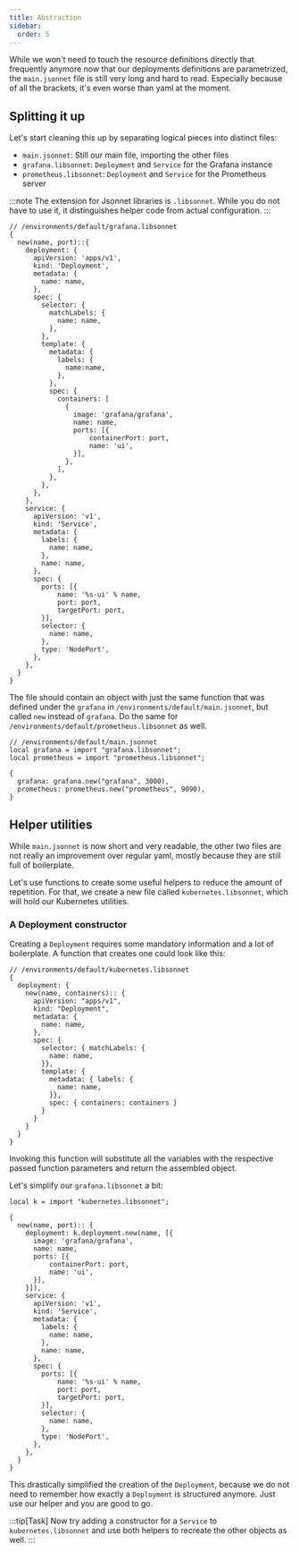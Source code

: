 ```yaml
---
title: Abstraction
sidebar:
  order: 5
---
```


While we won't need to touch the resource definitions directly that frequently
anymore now that our deployments definitions are parametrized, the
`main.jsonnet` file is still very long and hard to read. Especially because of
all the brackets, it's even worse than yaml at the moment.

## Splitting it up

Let's start cleaning this up by separating logical pieces into distinct files:

- `main.jsonnet`: Still our main file, importing the other files
- `grafana.libsonnet`: `Deployment` and `Service` for the Grafana instance
- `prometheus.libsonnet`: `Deployment` and `Service` for the Prometheus server

:::note
The extension for Jsonnet libraries is `.libsonnet`. While you do
not have to use it, it distinguishes helper code from actual configuration.
:::

```jsonnet
// /environments/default/grafana.libsonnet
{
  new(name, port)::{
    deployment: {
      apiVersion: 'apps/v1',
      kind: 'Deployment',
      metadata: {
        name: name,
      },
      spec: {
        selector: {
          matchLabels: {
            name: name,
          },
        },
        template: {
          metadata: {
            labels: {
              name:name,
            },
          },
          spec: {
            containers: [
              {
                image: 'grafana/grafana',
                name: name,
                ports: [{
                    containerPort: port,
                    name: 'ui',
                }],
              },
            ],
          },
        },
      },
    },
    service: {
      apiVersion: 'v1',
      kind: 'Service',
      metadata: {
        labels: {
          name: name,
        },
        name: name,
      },
      spec: {
        ports: [{
            name: '%s-ui' % name,
            port: port,
            targetPort: port,
        }],
        selector: {
          name: name,
        },
        type: 'NodePort',
      },
    },
  }
}
```

The file should contain an object with just the same function that was defined under the `grafana` in `/environments/default/main.jsonnet`, but called `new` instead of `grafana`.
Do the same for `/environments/default/prometheus.libsonnet` as well.

```jsonnet
// /environments/default/main.jsonnet
local grafana = import "grafana.libsonnet";
local prometheus = import "prometheus.libsonnet";

{
  grafana: grafana.new("grafana", 3000),
  prometheus: prometheus.new("prometheus", 9090),
}
```

## Helper utilities

While `main.jsonnet` is now short and very readable, the other two files are not
really an improvement over regular yaml, mostly because they are still full of
boilerplate.

Let's use functions to create some useful helpers to reduce the amount of
repetition. For that, we create a new file called `kubernetes.libsonnet`, which
will hold our Kubernetes utilities.

### A Deployment constructor

Creating a `Deployment` requires some mandatory information and a lot of
boilerplate. A function that creates one could look like this:

```jsonnet
// /environments/default/kubernetes.libsonnet
{
  deployment: {
    new(name, containers):: {
      apiVersion: "apps/v1",
      kind: "Deployment",
      metadata: {
        name: name,
      },
      spec: {
        selector: { matchLabels: {
          name: name,
        }},
        template: {
          metadata: { labels: {
            name: name,
          }},
          spec: { containers: containers }
        }
      }
    }
  }
}
```

Invoking this function will substitute all the variables with the respective
passed function parameters and return the assembled object.

Let's simplify our `grafana.libsonnet` a bit:

```jsonnet
local k = import "kubernetes.libsonnet";

{
  new(name, port):: {
    deployment: k.deployment.new(name, [{
      image: 'grafana/grafana',
      name: name,
      ports: [{
          containerPort: port,
          name: 'ui',
      }],
    }]),
    service: {
      apiVersion: 'v1',
      kind: 'Service',
      metadata: {
        labels: {
          name: name,
        },
        name: name,
      },
      spec: {
        ports: [{
            name: '%s-ui' % name,
            port: port,
            targetPort: port,
        }],
        selector: {
          name: name,
        },
        type: 'NodePort',
      },
    },
  }
}
```

This drastically simplified the creation of the `Deployment`, because we do not
need to remember how exactly a `Deployment` is structured anymore. Just use
our helper and you are good to go.

:::tip[Task]
Now try adding a constructor for a `Service` to `kubernetes.libsonnet`
and use both helpers to recreate the other objects as well.
:::
